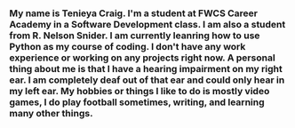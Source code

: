 ### My name is Tenieya Craig. I'm a student at FWCS Career Academy in a Software Development class. I am also a student from R. Nelson Snider. I am currently leanring how to use Python as my course of coding. I don't have any work experience or working on any projects right now. A personal thing about me is that I have a hearing impairment on my right ear. I am completely deaf out of that ear and could only hear in my left ear. My hobbies or things I like to do is mostly video games, I do play football sometimes, writing, and learning many other things.
